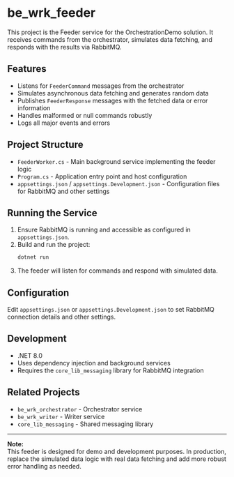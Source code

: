 # be_wrk_feeder

This project is the Feeder service for the OrchestrationDemo solution. It receives commands from the orchestrator, simulates data fetching, and responds with the results via RabbitMQ.

## Features

- Listens for `FeederCommand` messages from the orchestrator
- Simulates asynchronous data fetching and generates random data
- Publishes `FeederResponse` messages with the fetched data or error information
- Handles malformed or null commands robustly
- Logs all major events and errors

## Project Structure

- `FeederWorker.cs` - Main background service implementing the feeder logic
- `Program.cs` - Application entry point and host configuration
- `appsettings.json` / `appsettings.Development.json` - Configuration files for RabbitMQ and other settings

## Running the Service

1. Ensure RabbitMQ is running and accessible as configured in `appsettings.json`.
2. Build and run the project:
   ```sh
   dotnet run
   ```
3. The feeder will listen for commands and respond with simulated data.

## Configuration

Edit `appsettings.json` or `appsettings.Development.json` to set RabbitMQ connection details and other settings.

## Development

- .NET 8.0
- Uses dependency injection and background services
- Requires the `core_lib_messaging` library for RabbitMQ integration

## Related Projects

- `be_wrk_orchestrator` - Orchestrator service
- `be_wrk_writer` - Writer service
- `core_lib_messaging` - Shared messaging library

---

**Note:**  
This feeder is designed for demo and development purposes. In production, replace the simulated data logic with real data fetching and add more robust error handling as needed.